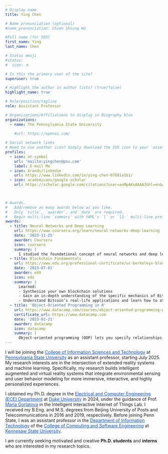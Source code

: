 ```yaml
---
# Display name
title: Ying Chen

# Name pronunciation (optional)
#name_pronunciation: Chien Shiung Wu

#Full name (for SEO)
first_name: Ying
last_name: Chen

# Status emoji
#status:
#  icon: ☕️

# Is this the primary user of the site?
superuser: true

# Highlight the author in author lists? (true/false)
highlight_name: true

# Role/position/tagline
role: Assistant Professor

# Organizations/Affiliations to display in Biography blox
organizations:
  - name: The Pennsylvania State University 
    
    #url: https://openai.com/

# Social network links
# Need to use another icon? Simply download the SVG icon to your `assets/media/icons/` folder.
profiles:
  - icon: at-symbol
    url: 'mailto:yingchen@psu.com'
    label: E-mail Me
  - icon: brands/linkedin
    url: https://www.linkedin.com/in/ying-chen-07681a1b1/
  - icon: academicons/google-scholar
    url: https://scholar.google.com/citations?user=aoMpAKoAAAAJ&hl=en&oi=sra


  
# Awards.
#   Add/remove as many awards below as you like.
#   Only `title`, `awarder`, and `date` are required.
#   Begin multi-line `summary` with YAML's `|` or `|2-` multi-line prefix and indent 2 spaces below.
awards:
  - title: Neural Networks and Deep Learning
    url: https://www.coursera.org/learn/neural-networks-deep-learning
    date: '2023-11-25'
    awarder: Coursera
    icon: coursera
    summary: |
      I studied the foundational concept of neural networks and deep learning. By the end, I was familiar with the significant technological trends driving the rise of deep learning; build, train, and apply fully connected deep neural networks; implement efficient (vectorized) neural networks; identify key parameters in a neural network’s architecture; and apply deep learning to your own applications.
  - title: Blockchain Fundamentals
    url: https://www.edx.org/professional-certificate/uc-berkeleyx-blockchain-fundamentals
    date: '2023-07-01'
    awarder: edX
    icon: edx
    summary: |
      Learned:
      - Synthesize your own blockchain solutions
      - Gain an in-depth understanding of the specific mechanics of Bitcoin
      - Understand Bitcoin’s real-life applications and learn how to attack and destroy Bitcoin, Ethereum, smart contracts and Dapps, and alternatives to Bitcoin’s Proof-of-Work consensus algorithm
  - title: 'Object-Oriented Programming in R'
    url: https://www.datacamp.com/courses/object-oriented-programming-with-s3-and-r6-in-r
    certificate_url: https://www.datacamp.com
    date: '2023-01-21'
    awarder: datacamp
    icon: datacamp
    summary: |
      Object-oriented programming (OOP) lets you specify relationships between functions and the objects that they can act on, helping you manage complexity in your code. This is an intermediate level course, providing an introduction to OOP, using the S3 and R6 systems. S3 is a great day-to-day R programming tool that simplifies some of the functions that you write. R6 is especially useful for industry-specific analyses, working with web APIs, and building GUIs.
---
```

<style>
  a { color: #0F52BA !important; }
</style>

I will be joining the [College of Information Sciences and Technology](https://ist.psu.edu) at [Pennsylvania State University](https://www.psu.edu) as an assistant professor, starting July 2025. My research interests are in the intersection of extended reality systems and machine learning. Specifically, my research builds intelligent augmented and virtual reality systems that integrate environmental sensing and user behavior modeling for more immersive, interactive, and highly personalized experiences.

I obtained my Ph.D. degree in the [Electrical and Computer Engineering (ECE) Department](https://ece.duke.edu/) at [Duke University](https://duke.edu/) in 2024, under the guidance of Prof. [Maria Gorlatova](https://maria.gorlatova.com/bio/) in the Intelligent Interactive Internet of Things Lab. I received my B.Eng. and M.S. degrees from Beijing University of Posts and Telecommunications in 2016 and 2019, respectively. Before joining Penn State, I was an assistant professor in the [Department of Information Technology](https://ccse.kennesaw.edu/it/) of the [College of Computing and Software Engineering](https://ccse.kennesaw.edu/) at [Kennesaw State University](https://www.kennesaw.edu).

I am currently seeking motivated and creative **Ph.D. students** and **interns** who are interested in my research topics.

